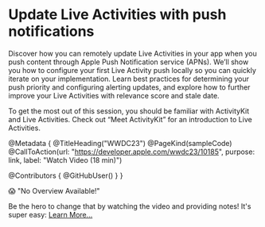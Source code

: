 # Update Live Activities with push notifications

Discover how you can remotely update Live Activities in your app when you push content through Apple Push Notification service (APNs). We’ll show you how to configure your first Live Activity push locally so you can quickly iterate on your implementation. Learn best practices for determining your push priority and configuring alerting updates, and explore how to further improve your Live Activities with relevance score and stale date.

To get the most out of this session, you should be familiar with ActivityKit and Live Activities. Check out “Meet ActivityKit” for an introduction to Live Activities.

@Metadata {
   @TitleHeading("WWDC23")
   @PageKind(sampleCode)
   @CallToAction(url: "https://developer.apple.com/wwdc23/10185", purpose: link, label: "Watch Video (18 min)")

   @Contributors {
      @GitHubUser(<replace this with your GitHub handle>)
   }
}

😱 "No Overview Available!"

Be the hero to change that by watching the video and providing notes! It's super easy:
 [Learn More…](https://wwdcnotes.github.io/WWDCNotes/documentation/wwdcnotes/contributing)

